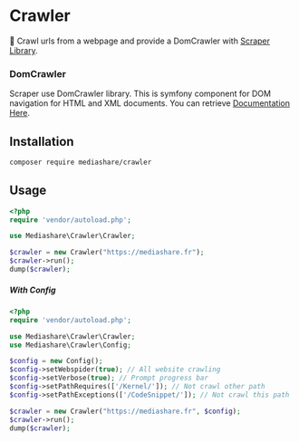 # Crawler
:dizzy: Crawl urls from a webpage and provide a DomCrawler with [Scraper Library](https://github.com/Mediashare/scraper).
### DomCrawler
Scraper use DomCrawler library. This is symfony component for DOM navigation for HTML and XML documents. You can retrieve [Documentation Here](https://symfony.com/doc/current/components/dom_crawler.html#usage).

## Installation
```bash
composer require mediashare/crawler
```
## Usage
```php
<?php
require 'vendor/autoload.php';

use Mediashare\Crawler\Crawler;

$crawler = new Crawler("https://mediashare.fr");
$crawler->run();
dump($crawler);
```
##### With Config
```php
<?php
require 'vendor/autoload.php';

use Mediashare\Crawler\Crawler;
use Mediashare\Crawler\Config;

$config = new Config();
$config->setWebspider(true); // All website crawling
$config->setVerbose(true); // Prompt progress bar
$config->setPathRequires(['/Kernel/']); // Not crawl other path
$config->setPathExceptions(['/CodeSnippet/']); // Not crawl this path

$crawler = new Crawler("https://mediashare.fr", $config);
$crawler->run();
dump($crawler);
```